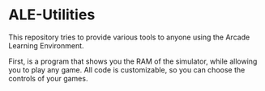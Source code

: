 # ALE-Utilities
This repository tries to provide various tools to anyone using the Arcade Learning Environment.

First, is a program that shows you the RAM of the simulator, while allowing you to play any game. All code is customizable, so you can choose the controls of your games.
